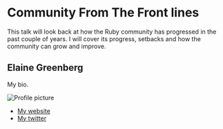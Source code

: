 # Community From The Front lines

This talk will look back at how the Ruby community has progressed in the past couple of years. I will cover its progress, setbacks and how the community can grow and improve.

## Elaine Greenberg

My bio.

![Profile picture](https://raw.github.com/rubyaustralia/rubyconfau-2014-cfp/master/talk-elaine_greenberg-community_from_the_frontlines/profile_picture.jpg)

- [My website](http://about.me/ejgreenberg)
- [My twitter](https://twitter.com/ejgreenberg)
